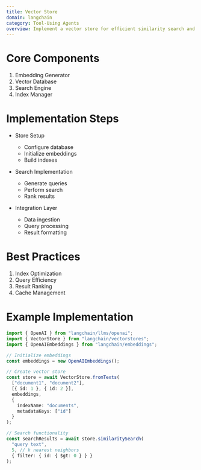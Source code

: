 ```yaml
---
title: Vector Store
domain: langchain
category: Tool-Using Agents
overview: Implement a vector store for efficient similarity search and retrieval of embeddings.
---
```


# Core Components
1. Embedding Generator
2. Vector Database
3. Search Engine
4. Index Manager

# Implementation Steps
- Store Setup
  - Configure database
  - Initialize embeddings
  - Build indexes

- Search Implementation
  - Generate queries
  - Perform search
  - Rank results

- Integration Layer
  - Data ingestion
  - Query processing
  - Result formatting

# Best Practices
1. Index Optimization
2. Query Efficiency
3. Result Ranking
4. Cache Management

# Example Implementation
```typescript
import { OpenAI } from "langchain/llms/openai";
import { VectorStore } from "langchain/vectorstores";
import { OpenAIEmbeddings } from "langchain/embeddings";

// Initialize embeddings
const embeddings = new OpenAIEmbeddings();

// Create vector store
const store = await VectorStore.fromTexts(
  ["document1", "document2"],
  [{ id: 1 }, { id: 2 }],
  embeddings,
  {
    indexName: "documents",
    metadataKeys: ["id"]
  }
);

// Search functionality
const searchResults = await store.similaritySearch(
  "query text",
  5, // k nearest neighbors
  { filter: { id: { $gt: 0 } } }
);
